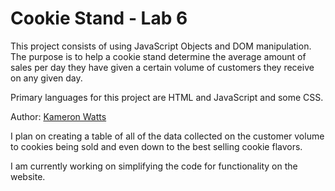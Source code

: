 # Cookie Stand - Lab 6

This project consists of using JavaScript Objects and DOM manipulation. The purpose is to help a cookie stand determine the average amount of sales per day they have given a certain volume of customers they receive on any given day.

Primary languages for this project are HTML and JavaScript and some CSS.

Author: [Kameron Watts](https://github.com/KamWatts)

I plan on creating a table of all of the data collected on the customer volume to cookies being sold and even down to the best selling cookie flavors. 

I am currently working on simplifying the code for functionality on the website.